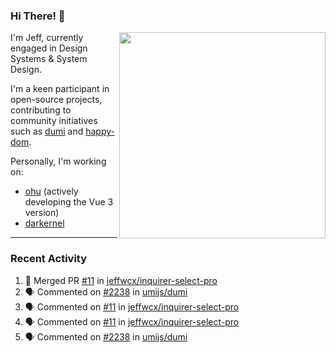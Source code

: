 ### Hi There! 👋

[<img src="https://github-contribution-stats.vercel.app/api/?username=jeffwcx" align="right" width="330" />](https://github.com/jeffwcx)

I'm Jeff, currently engaged in Design Systems & System Design.

I'm a keen participant in open-source projects, contributing to community initiatives such as [dumi](https://github.com/umijs/dumi) and [happy-dom](https://github.com/capricorn86/happy-dom).

Personally, I'm working on: 
+ [ohu](https://github.com/jeffwcx/ohu-mobile) (actively developing the Vue 3 version)
+ [darkernel](https://github.com/darkernel)


----

### Recent Activity

<!--START_SECTION:activity-->
1. 🎉 Merged PR [#11](https://github.com/jeffwcx/inquirer-select-pro/pull/11) in [jeffwcx/inquirer-select-pro](https://github.com/jeffwcx/inquirer-select-pro)
2. 🗣 Commented on [#2238](https://github.com/umijs/dumi/pull/2238#issuecomment-2542938236) in [umijs/dumi](https://github.com/umijs/dumi)
3. 🗣 Commented on [#11](https://github.com/jeffwcx/inquirer-select-pro/pull/11#issuecomment-2542908093) in [jeffwcx/inquirer-select-pro](https://github.com/jeffwcx/inquirer-select-pro)
4. 🗣 Commented on [#11](https://github.com/jeffwcx/inquirer-select-pro/pull/11#issuecomment-2542903416) in [jeffwcx/inquirer-select-pro](https://github.com/jeffwcx/inquirer-select-pro)
5. 🗣 Commented on [#2238](https://github.com/umijs/dumi/pull/2238#issuecomment-2541076718) in [umijs/dumi](https://github.com/umijs/dumi)
<!--END_SECTION:activity-->
